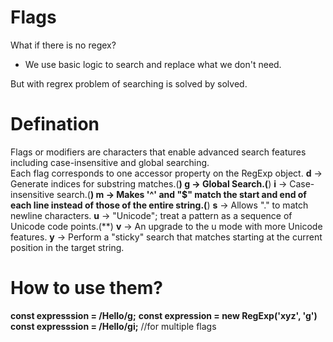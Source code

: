 # Flags
What if there is no regex?
- We use basic logic to search and replace what we don't need.

But with regrex problem of searching is solved by solved.<br>

# Defination
Flags or modifiers are characters that enable advanced search features including case-insensitive and global searching.<br>
Each flag corresponds to one accessor property on the RegExp object.
**d** -> Generate indices for substring matches.(**)
**g** -> Global Search.(**)
**i** -> Case-insensitive search.(**)
**m** -> Makes '^' and "$" match the start and end of each line instead of those of the entire string.(**)
**s** -> Allows "." to match newline characters.
**u** -> "Unicode"; treat a pattern as a sequence of Unicode code points.(**)
**v** -> An upgrade to the u mode with more Unicode features.
**y** -> Perform a "sticky" search that matches starting at the current position in the target string.

# How to use them?
**const expresssion = /Hello/g;**
**const expression = new RegExp('xyz', 'g')**
**const expresssion = /Hello/gi;** //for multiple flags

